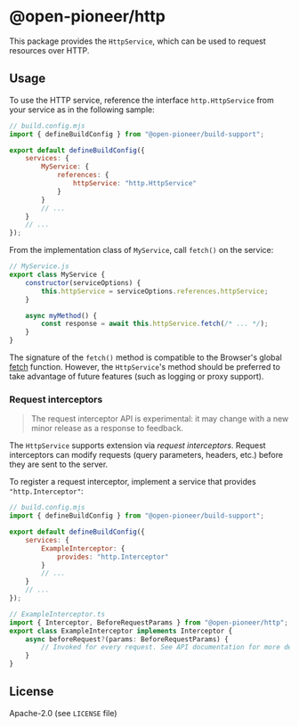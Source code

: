 # @open-pioneer/http

This package provides the `HttpService`, which can be used to request resources over HTTP.

## Usage

To use the HTTP service, reference the interface `http.HttpService` from your service as in the following sample:

```js
// build.config.mjs
import { defineBuildConfig } from "@open-pioneer/build-support";

export default defineBuildConfig({
    services: {
        MyService: {
            references: {
                httpService: "http.HttpService"
            }
        }
        // ...
    }
    // ...
});
```

From the implementation class of `MyService`, call `fetch()` on the service:

```js
// MyService.js
export class MyService {
    constructor(serviceOptions) {
        this.httpService = serviceOptions.references.httpService;
    }

    async myMethod() {
        const response = await this.httpService.fetch(/* ... */);
    }
}
```

The signature of the `fetch()` method is compatible to the Browser's global [fetch](https://developer.mozilla.org/en-US/docs/Web/API/Fetch_API) function.
However, the `HttpService`'s method should be preferred to take advantage of future features (such as logging or proxy support).

### Request interceptors

> The request interceptor API is experimental: it may change with a new minor release as a response to feedback.

The `HttpService` supports extension via _request interceptors_.
Request interceptors can modify requests (query parameters, headers, etc.) before they are sent to the server.

To register a request interceptor, implement a service that provides `"http.Interceptor"`:

```js
// build.config.mjs
import { defineBuildConfig } from "@open-pioneer/build-support";

export default defineBuildConfig({
    services: {
        ExampleInterceptor: {
            provides: "http.Interceptor"
        }
        // ...
    }
    // ...
});
```

```ts
// ExampleInterceptor.ts
import { Interceptor, BeforeRequestParams } from "@open-pioneer/http";
export class ExampleInterceptor implements Interceptor {
    async beforeRequest?(params: BeforeRequestParams) {
        // Invoked for every request. See API documentation for more details.
    }
}
```

## License

Apache-2.0 (see `LICENSE` file)
